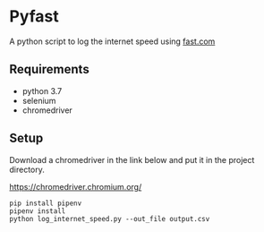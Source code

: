# Pyfast

A python script to log the internet speed using [fast.com](https://fast.com)

## Requirements

- python 3.7
- selenium
- chromedriver

## Setup

Download a chromedriver in the link below and put it in the project directory.

https://chromedriver.chromium.org/

```console
pip install pipenv
pipenv install
python log_internet_speed.py --out_file output.csv
```

